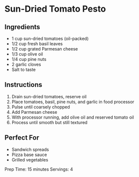 # Sun-Dried Tomato Pesto

## Ingredients
- 1 cup sun-dried tomatoes (oil-packed)
- 1/2 cup fresh basil leaves
- 1/2 cup grated Parmesan cheese
- 1/3 cup olive oil
- 1/4 cup pine nuts
- 2 garlic cloves
- Salt to taste

## Instructions
1. Drain sun-dried tomatoes, reserve oil
2. Place tomatoes, basil, pine nuts, and garlic in food processor
3. Pulse until coarsely chopped
4. Add Parmesan cheese
5. With processor running, add olive oil and reserved tomato oil
6. Process until smooth but still textured

## Perfect For
- Sandwich spreads
- Pizza base sauce
- Grilled vegetables

Prep Time: 15 minutes
Servings: 4